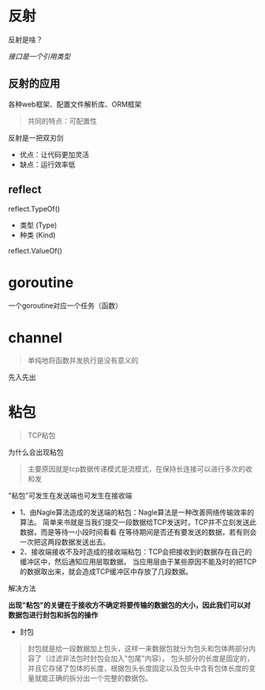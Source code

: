 # 反射

反射是啥？

*接口是一个引用类型*

## 反射的应用

各种web框架、配置文件解析库、ORM框架
> 共同的特点：可配置性

反射是一把双刃剑
- 优点：让代码更加灵活
- 缺点：运行效率低

## reflect

reflect.TypeOf()
- 类型 (Type)
- 种类 (Kind)

reflect.ValueOf()

# goroutine

一个goroutine对应一个任务（函数）

# channel
> 单纯地将函数并发执行是没有意义的

先入先出

# 粘包
> TCP粘包

为什么会出现粘包
>主要原因就是tcp数据传递模式是流模式，在保持长连接可以进行多次的收和发

"粘包"可发生在发送端也可发生在接收端

- 1、由Nagle算法造成的发送端的粘包：Nagle算法是一种改善网络传输效率的算法。
简单来书就是当我们提交一段数据给TCP发送时，TCP并不立刻发送此数据，而是等待一小段时间看看
在等待期间是否还有要发送的数据，若有则会一次把这两段数据发送出去。
- 2、接收端接收不及时造成的接收端粘包：TCP会把接收到的数据存在自己的缓冲区中，然后通知应用层取数据。
当应用层由于某些原因不能及时的把TCP的数据取出来，就会造成TCP缓冲区中存放了几段数据。

解决方法

**出现"粘包"的关键在于接收方不确定将要传输的数据包的大小，因此我们可以对数据包进行封包和拆包的操作**

- 封包
> 封包就是给一段数据加上包头，这样一来数据包就分为包头和包体两部分内容了（过滤非法包时封包会加入"包尾"内容）。
 包头部分的长度是固定的，并且它存储了包体的长度，根据包头长度固定以及包头中含有包体长度的变量就能正确的拆分出一个完整的数据包。
